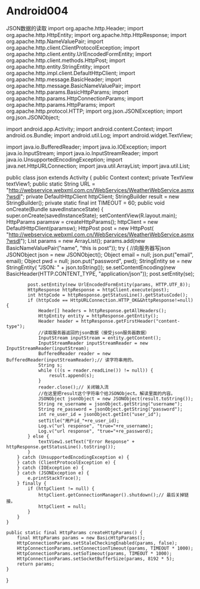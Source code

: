 Android004
==========

JSON数据的读取
import org.apache.http.Header;
import org.apache.http.HttpEntity;
import org.apache.http.HttpResponse;
import org.apache.http.NameValuePair;
import org.apache.http.client.ClientProtocolException;
import org.apache.http.client.entity.UrlEncodedFormEntity;
import org.apache.http.client.methods.HttpPost;
import org.apache.http.entity.StringEntity;
import org.apache.http.impl.client.DefaultHttpClient;
import org.apache.http.message.BasicHeader;
import org.apache.http.message.BasicNameValuePair;
import org.apache.http.params.BasicHttpParams;
import org.apache.http.params.HttpConnectionParams;
import org.apache.http.params.HttpParams;
import org.apache.http.protocol.HTTP;
import org.json.JSONException;
import org.json.JSONObject;
 
import android.app.Activity;
import android.content.Context;
import android.os.Bundle;
import android.util.Log;
import android.widget.TextView;
 
import java.io.BufferedReader;
import java.io.IOException;
import java.io.InputStream;
import java.io.InputStreamReader;
import java.io.UnsupportedEncodingException;
import java.net.HttpURLConnection;
import java.util.ArrayList;
import java.util.List;
 
public class json extends Activity {
    public Context context;
    private TextView textView1;
    public static String URL = "http://webservice.webxml.com.cn/WebServices/WeatherWebService.asmx?wsdl";
    private DefaultHttpClient httpClient;
    StringBuilder result = new StringBuilder();
    private static final int TIMEOUT = 60;
    public void onCreate(Bundle savedInstanceState) {
        super.onCreate(savedInstanceState);
        setContentView(R.layout.main);
        HttpParams paramsw = createHttpParams();
        httpClient = new DefaultHttpClient(paramsw);
        HttpPost post = new HttpPost(
                "http://webservice.webxml.com.cn/WebServices/WeatherWebService.asmx?wsdl");
        List<NameValuePair> params = new ArrayList<NameValuePair>();
        params.add(new BasicNameValuePair("name", "this is post"));
        try {
            //向服务器写json
            JSONObject json = new JSONObject();
            Object email = null;
            json.put("email", email);
            Object pwd = null;
            json.put("password", pwd);
            StringEntity se = new StringEntity( "JSON: " + json.toString());
            se.setContentEncoding(new BasicHeader(HTTP.CONTENT_TYPE, "application/json"));
            post.setEntity(se);
 
            post.setEntity(new UrlEncodedFormEntity(params, HTTP.UTF_8));
            HttpResponse httpResponse = httpClient.execute(post);
            int httpCode = httpResponse.getStatusLine().getStatusCode();
            if (httpCode == HttpURLConnection.HTTP_OK&&httpResponse!=null) {
                Header[] headers = httpResponse.getAllHeaders();
                HttpEntity entity = httpResponse.getEntity();
                Header header = httpResponse.getFirstHeader("content-type");
                //读取服务器返回的json数据（接受json服务器数据）
                InputStream inputStream = entity.getContent();
                InputStreamReader inputStreamReader = new InputStreamReader(inputStream);
                BufferedReader reader = new BufferedReader(inputStreamReader);// 读字符串用的。
                String s;
                while (((s = reader.readLine()) != null)) {
                    result.append(s);
                }
                reader.close();// 关闭输入流
                //在这里把result这个字符串个给JSONObject。解读里面的内容。
                JSONObject jsonObject = new JSONObject(result.toString());
                String re_username = jsonObject.getString("username");
                String re_password = jsonObject.getString("password");
                int re_user_id = jsonObject.getInt("user_id");
                setTitle("用户id_"+re_user_id);
                Log.v("url response", "true="+re_username);
                Log.v("url response", "true="+re_password);
            } else {
                textView1.setText("Error Response" + httpResponse.getStatusLine().toString());
            }
        } catch (UnsupportedEncodingException e) {
        } catch (ClientProtocolException e) {
        } catch (IOException e) {
        } catch (JSONException e) {
            e.printStackTrace();
        } finally {
            if (httpClient != null) {
                httpClient.getConnectionManager().shutdown();// 最后关掉链接。
                httpClient = null;
            }
        }
    }
 
    public static final HttpParams createHttpParams() {
        final HttpParams params = new BasicHttpParams();
        HttpConnectionParams.setStaleCheckingEnabled(params, false);
        HttpConnectionParams.setConnectionTimeout(params, TIMEOUT * 1000);
        HttpConnectionParams.setSoTimeout(params, TIMEOUT * 1000);
        HttpConnectionParams.setSocketBufferSize(params, 8192 * 5);
        return params;
    }
}
